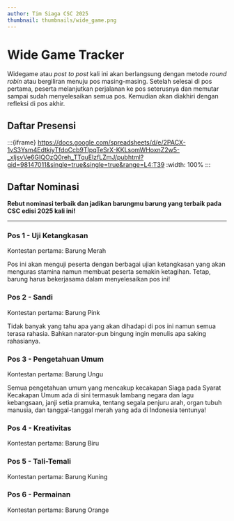 ```yaml
---
author: Tim Siaga CSC 2025
thumbnail: thumbnails/wide_game.png
---
```


# Wide Game Tracker
Widegame atau *post to post* kali ini akan berlangsung dengan metode *round robin* atau bergiliran menuju pos masing-masing. Setelah selesai di pos pertama, peserta melanjutkan perjalanan ke pos seterusnya dan memutar sampai sudah menyelesaikan semua pos. Kemudian akan diakhiri dengan refleksi di pos akhir.

## Daftar Presensi
:::{iframe} https://docs.google.com/spreadsheets/d/e/2PACX-1vS3Ysm4EdtkiyTfdoCcb9TIpqTeSrX-KKLsomWHoxnZ2w5-_xIjsvVe6GIQOzQ0reh_TTquElzfLZmJ/pubhtml?gid=98147011&single=true&single=true&range=L4:T39
:width: 100%
:::

## Daftar Nominasi
**Rebut nominasi terbaik dan jadikan barungmu barung yang terbaik pada CSC edisi 2025 kali ini!**

---
### Pos 1 - Uji Ketangkasan
Kontestan pertama: Barung Merah

Pos ini akan menguji peserta dengan berbagai ujian ketangkasan yang akan menguras stamina namun membuat peserta semakin ketagihan. Tetap, barung harus bekerjasama dalam menyelesaikan pos ini!

### Pos 2 - Sandi
Kontestan pertama: Barung Pink

Tidak banyak yang tahu apa yang akan dihadapi di pos ini namun semua terasa rahasia. Bahkan narator-pun bingung ingin menulis apa saking rahasianya.

### Pos 3 - Pengetahuan Umum
Kontestan pertama: Barung Ungu

Semua pengetahuan umum yang mencakup kecakapan Siaga pada Syarat Kecakapan Umum ada di sini termasuk lambang negara dan lagu kebangsaan, janji setia pramuka, tentang segala penjuru arah, organ tubuh manusia, dan tanggal-tanggal merah yang ada di Indonesia tentunya!

### Pos 4 - Kreativitas
Kontestan pertama: Barung Biru



### Pos 5 - Tali-Temali
Kontestan pertama: Barung Kuning

### Pos 6 - Permainan
Kontestan pertama: Barung Orange

